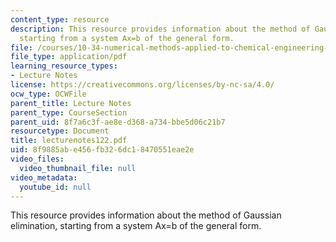 ```yaml
---
content_type: resource
description: This resource provides information about the method of Gaussian elimination,
  starting from a system Ax=b of the general form.
file: /courses/10-34-numerical-methods-applied-to-chemical-engineering-fall-2005/8f9885abe456fb326dc18470551eae2e_lecturenotes122.pdf
file_type: application/pdf
learning_resource_types:
- Lecture Notes
license: https://creativecommons.org/licenses/by-nc-sa/4.0/
ocw_type: OCWFile
parent_title: Lecture Notes
parent_type: CourseSection
parent_uid: 8f7a6c3f-ae8e-d368-a734-bbe5d06c21b7
resourcetype: Document
title: lecturenotes122.pdf
uid: 8f9885ab-e456-fb32-6dc1-8470551eae2e
video_files:
  video_thumbnail_file: null
video_metadata:
  youtube_id: null
---
```

This resource provides information about the method of Gaussian elimination, starting from a system Ax=b of the general form.